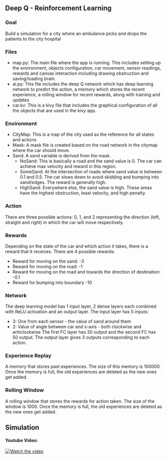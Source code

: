 ## Deep Q - Reinforcement Learning
 ### Goal
 Build a simulation for a city where an ambulance picks and drops the patients to the city hospital

### Files
 - map.py: The main file where the app is running. This includes setting up the environment, objects configuration, car movement, sensor readings, rewards and canvas interaction including drawing obstruction and saving/loading brain.
- ai.py: This file includes the deep Q network which has deep learning network to predict the action, a memory which stores the recent experience, a rolling window for recent rewards, along with training and updates
- car.kv: This is a kivy file that includes the graphical configuration of all the objects that are used in the kivy app. 

### Environment
 - CityMap: This is a map of the city used as the reference for all states and actions
 - Mask: A mask file is created based on the road network in the citymap where the car should move. 
 -  Sand: A sand variable is derived from the mask. 
     - NoSand: This is basically a road and the sand value is 0. The car can achieve max velocity and reward in this region.
     - SomeSand: At the intersection of roads where sand value is between 0.1 and 0.5. The car slows down to avoid skidding and bumping into sand/edges. The reward is generally high.
     - HighSand: Everywhere else, the sand value is high. These areas have the highest obstruction, least velocity, and high penalty.
### Action
There are three possible actions: 0, 1, and 2 representing the direction (left, straight and right) in which the car will move respectively.

### Rewards
Depending on the state of the car and which action it takes, there is a reward that it receives. There are 4 possible rewards:
- Reward for moving on the sand: -3
- Reward for moving on the road: -1
- Reward for moving on the road and towards the direction of destination: -0.1
- Reward for bumping into boundary -10

### Network
The deep learning model has 1 input layer, 2 dense layers each combined with ReLU activation and an output layer. 
The input layer has 5 inputs: 
 - 3: One from each sensor - the value of sand around them
 - 2: Value of angle between car and x-axis - both clockwise and anticlockwise
The first FC layer has 30 output and the second FC has 50 output. The output layer gives 3 outputs corresponding to each action.

### Experience Replay
A memory that stores past experiences. The size of this memory is 100000. Once the memory is full, the old experiences are deleted as the new ones get added.

### Rolling Window
A rolling window that stores the rewards for action taken. The size of the window is 1000. Once the memory is full, the old experiences are deleted as the new ones get added.

## Simulation
#### Youtube Video:  

[![Watch the video](https://img.youtube.com/vi/kjkRsZe4TDc/hqdefault.jpg)](https://www.youtube.com/watch?v=kjkRsZe4TDc)

